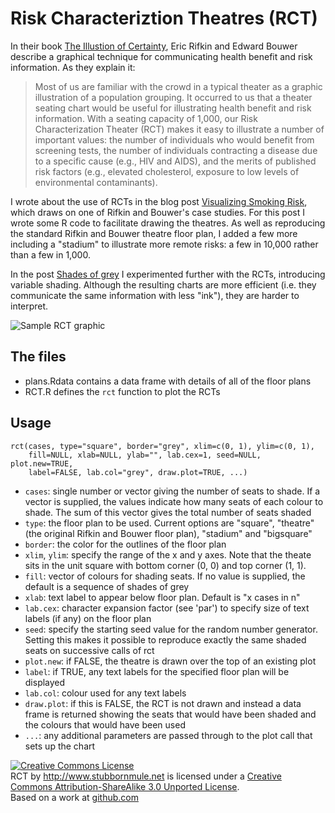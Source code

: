 Risk Characteriztion Theatres (RCT)
===================================

In their book [The Illustion of Certainty][1], Eric Rifkin and Edward Bouwer
describe a graphical technique for communicating health benefit and risk information.
As they explain it:

> Most of us are familiar with the crowd in a typical theater as a
> graphic illustration of a population grouping.  It occurred to us
> that a theater seating chart would be useful for illustrating health
> benefit and risk information.  With a seating capacity of 1,000,
> our Risk Characterization Theater (RCT) makes it easy to illustrate
> a number of important values:  the number of individuals who would
> benefit from screening tests, the number of individuals contracting
> a disease due to a specific cause (e.g., HIV and AIDS), and the merits
> of published risk factors (e.g., elevated cholesterol, exposure to
> low levels of environmental contaminants).

I wrote about the use of RCTs in the blog post [Visualizing Smoking Risk][2],
which draws on one of Rifkin and Bouwer's case studies. For this post I wrote
some R code to facilitate drawing the theatres. As well as reproducing the standard
Rifkin and Bouwer theatre floor plan, I added a few more including a "stadium"
to illustrate more remote risks: a few in 10,000 rather than a few in 1,000.

In the post [Shades of grey][3] I experimented further with the RCTs, introducing
variable shading. Although the resulting charts are more efficient (i.e. they
communicate the same information with less "ink"), they are harder to interpret.

![Sample RCT graphic][4]

The files
---------

* plans.Rdata
  contains a data frame with details of all of the floor plans
* RCT.R
  defines the `rct` function to plot the RCTs
  
Usage
-----

	rct(cases, type="square", border="grey", xlim=c(0, 1), ylim=c(0, 1),
		fill=NULL, xlab=NULL, ylab="", lab.cex=1, seed=NULL, plot.new=TRUE,
		label=FALSE, lab.col="grey", draw.plot=TRUE, ...)
	
* `cases`: single number or vector giving the number of seats to shade. If a vector is
  supplied, the values indicate how many seats of each colour to shade. The sum of this
  vector gives the total number of seats shaded
* `type`: the floor plan to be used. Current options are "square", "theatre" (the original
  Rifkin and Bouwer floor plan), "stadium" and "bigsquare"
* `border`: the color for the outlines of the floor plan
* `xlim`, `ylim`: specify the range of the x and y axes. Note that the theate sits in the
  unit square with bottom corner (0, 0) and top corner (1, 1).
* `fill`: vector of colours for shading seats. If no value is supplied, the default is
  a sequence of shades of grey
* `xlab`: text label to appear below floor plan. Default is "x cases in n"
* `lab.cex`: character expansion factor (see 'par') to specify size of text labels (if any)
  on the floor plan
* `seed`: specify the starting seed value for the random number generator. Setting this
  makes it possible to reproduce exactly the same shaded seats on successive calls of rct
* `plot.new`: if FALSE, the theatre is drawn over the top of an existing plot
* `label`: if TRUE, any text labels for the specified floor plan will be displayed
* `lab.col`: colour used for any text labels
* `draw.plot`: if this is FALSE, the RCT is not drawn and instead a data frame is returned
  showing the seats that would have been shaded and the colours that would have been used
* `...`: any additional parameters are passed through to the plot call that sets up the chart
  
<a rel="license" href="http://creativecommons.org/licenses/by-sa/3.0/">
<img alt="Creative Commons License" style="border-width:0"
src="http://i.creativecommons.org/l/by-sa/3.0/88x31.png" /></a><br />
<span xmlns:dct="http://purl.org/dc/terms/"
href="http://purl.org/dc/dcmitype/Text" property="dct:title" rel="dct:type">RCT</span> by 
<a xmlns:cc="http://creativecommons.org/ns#" href="http://www.stubbornmule.net"
property="cc:attributionName" rel="cc:attributionURL">http://www.stubbornmule.net</a>
is licensed under a  
<a rel="license" href="http://creativecommons.org/licenses/by-sa/3.0/">Creative Commons
Attribution-ShareAlike 3.0 Unported License</a>.
<br />
Based on a work at <a xmlns:dct="http://purl.org/dc/terms/"
href="http://github.com/seancarmody/stubborn-mule/tree/master/RCT/" rel="dct:source">github.com</a>

[1]: http://theillusionofcertainty.com/index.html "The Illustion of Certainty"
[2]: http://www.stubbornmule.net/2010/10/visualizing-smoking-risk/ "Visualizing Smoking Risk"
[3]: http://www.stubbornmule.net/2010/10/shades-of-grey/ "Shades of grey"
[4]: http://github.com/seancarmody/stubborn-mule/raw/master/RCT/sample2.png "Sample RCT graphic"